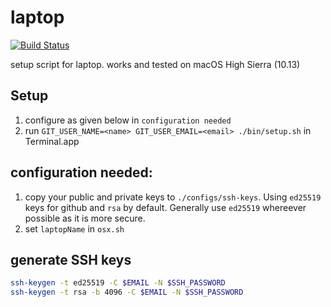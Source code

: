 # laptop

[![Build Status](https://travis-ci.org/deepak/laptop.svg?branch=master)](https://travis-ci.org/deepak/laptop)

setup script for laptop. works and tested on macOS High Sierra (10.13)

## Setup

1. configure as given below in `configuration needed`
2. run `GIT_USER_NAME=<name> GIT_USER_EMAIL=<email> ./bin/setup.sh` in Terminal.app

## configuration needed:

1. copy your public and private keys to `./configs/ssh-keys`. Using `ed25519` keys for github and `rsa` by default. Generally use `ed25519` whereever possible as it is more secure.
2. set `laptopName` in `osx.sh`

## generate SSH keys

```bash
ssh-keygen -t ed25519 -C $EMAIL -N $SSH_PASSWORD
ssh-keygen -t rsa -b 4096 -C $EMAIL -N $SSH_PASSWORD
```

